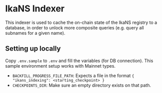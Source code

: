# IkaNS Indexer

This indexer is used to cache the on-chain state of the IkaNS registry to a database,
in order to unlock more composite queries (e.g. query all subnames for a given name).

## Setting up locally

Copy `.env.sample` to `.env` and fill the variables (for DB connection). 
This sample environment setup works with Mainnet types.

- `BACKFILL_PROGRESS_FILE_PATH`: Expects a file in the format `{ "ikans_indexing": <starting_checkpoint> }`
- `CHECKPOINTS_DIR`: Make sure an empty directory exists on that path.
